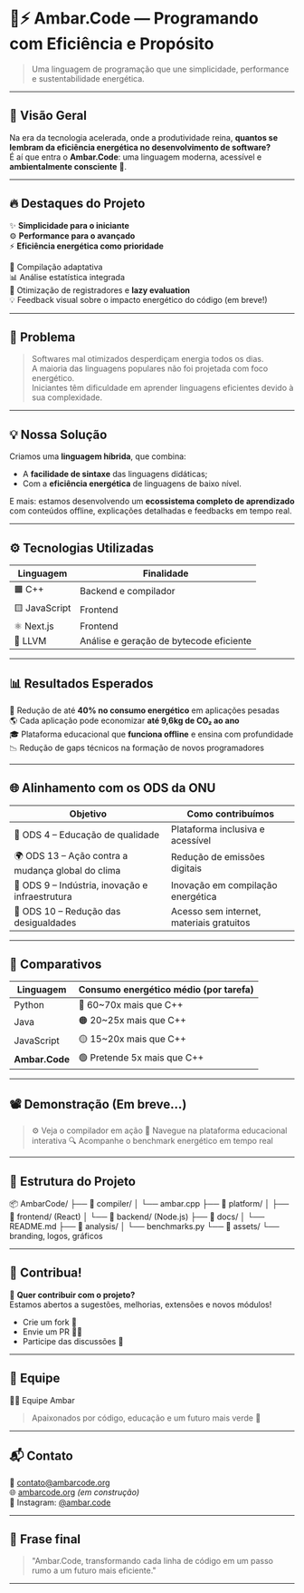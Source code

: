 # 🌿⚡ Ambar.Code — **Programando com Eficiência e Propósito**

> Uma linguagem de programação que une simplicidade, performance e sustentabilidade energética.

---

## 🚀 Visão Geral

Na era da tecnologia acelerada, onde a produtividade reina, **quantos se lembram da eficiência energética no desenvolvimento de software?**  
É aí que entra o **Ambar.Code**: uma linguagem moderna, acessível e **ambientalmente consciente** 🌱.

---

## 🔥 Destaques do Projeto

✨ **Simplicidade para o iniciante**  
⚙️ **Performance para o avançado**  
⚡ **Eficiência energética como prioridade**

🔁 Compilação adaptativa  
📊 Análise estatística integrada  
🧠 Otimização de registradores e **lazy evaluation**  
💡 Feedback visual sobre o impacto energético do código (em breve!)

---

## 📌 Problema

> Softwares mal otimizados desperdiçam energia todos os dias.  
> A maioria das linguagens populares não foi projetada com foco energético.  
> Iniciantes têm dificuldade em aprender linguagens eficientes devido à sua complexidade.

---

## 💡 Nossa Solução

Criamos uma **linguagem híbrida**, que combina:
- A **facilidade de sintaxe** das linguagens didáticas;
- Com a **eficiência energética** de linguagens de baixo nível.

E mais: estamos desenvolvendo um **ecossistema completo de aprendizado** com conteúdos offline, explicações detalhadas e feedbacks em tempo real.

---

## ⚙️ Tecnologias Utilizadas

| Linguagem | Finalidade |
|----------|-------------|
| 🟧 C++ | Backend e compilador |
| 🟨 JavaScript | Frontend |
| ⚛️ Next.js | Frontend |
| 🧪 LLVM | Análise e geração de bytecode eficiente |

---

## 📊 Resultados Esperados

🧠 Redução de até **40% no consumo energético** em aplicações pesadas  
🌎 Cada aplicação pode economizar **até 9,6kg de CO₂ ao ano**  
🎓 Plataforma educacional que **funciona offline** e ensina com profundidade  
📉 Redução de gaps técnicos na formação de novos programadores

---

## 🌐 Alinhamento com os ODS da ONU

| Objetivo | Como contribuímos |
|--------|------------------|
| 🎯 ODS 4 – Educação de qualidade | Plataforma inclusiva e acessível |
| 🌍 ODS 13 – Ação contra a mudança global do clima | Redução de emissões digitais |
| 🌱 ODS 9 – Indústria, inovação e infraestrutura | Inovação em compilação energética |
| 🤝 ODS 10 – Redução das desigualdades | Acesso sem internet, materiais gratuitos |

---

## 🧪 Comparativos

| Linguagem | Consumo energético médio (por tarefa) |
|----------|---------------------------------------|
| Python   | 🔴 60~70x mais que C++                 |
| Java     | 🟠 20~25x mais que C++                 |
| JavaScript | 🟡 15~20x mais que C++               |
| **Ambar.Code** | 🟢 Pretende 5x mais que C++      | 

---

## 📽️ Demonstração (Em breve...)

> ⚙️ Veja o compilador em ação
> 🎥 Navegue na plataforma educacional interativa
> 🔍 Acompanhe o benchmark energético em tempo real

---

## 📁 Estrutura do Projeto

📦 AmbarCode/ ├── 📁 compiler/ │ └── ambar.cpp ├── 📁 platform/ │ ├── 📁 frontend/ (React) │ └── 📁 backend/ (Node.js) ├── 📁 docs/ │ └── README.md ├── 📁 analysis/ │ └── benchmarks.py └── 📁 assets/ └── branding, logos, gráficos


---

## 🤝 Contribua!

🔧 **Quer contribuir com o projeto?**  
Estamos abertos a sugestões, melhorias, extensões e novos módulos!

- Crie um fork 🍴  
- Envie um PR 🧑‍💻  
- Participe das discussões 💬

---

## 🧠 Equipe

👩‍💻 Equipe Ambar  
> Apaixonados por código, educação e um futuro mais verde 🍃

---

## 📬 Contato

📧 contato@ambarcode.org  
🌐 [ambarcode.org](https://ambarcode.org) *(em construção)*  
📸 Instagram: [@ambar.code](https://instagram.com/ambar.code)

---

## 🌟 Frase final

> "Ambar.Code, transformando cada linha de código em um passo rumo a um futuro mais eficiente."

---
